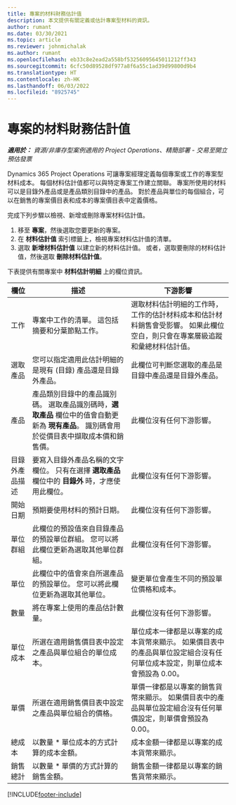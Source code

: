 ```yaml
---
title: 專案的材料財務估計值
description: 本文提供有關定義或估計專案型材料的資訊。
author: rumant
ms.date: 03/30/2021
ms.topic: article
ms.reviewer: johnmichalak
ms.author: rumant
ms.openlocfilehash: eb33c8e2ead2a558bf53256095645011212ff343
ms.sourcegitcommit: 6cfc50d89528df977a8f6a55c1ad39d99800d9b4
ms.translationtype: HT
ms.contentlocale: zh-HK
ms.lasthandoff: 06/03/2022
ms.locfileid: "8925745"
---
```

# <a name="financial-estimates-for-materials-on-projects"></a>專案的材料財務估計值

_**適用於：** 資源/非庫存型案例適用的 Project Operations、精簡部署 - 交易至開立預估發票_

Dynamics 365 Project Operations 可讓專案經理定義每個專案或工作的專案型材料成本。 每個材料估計值都可以與特定專案工作建立關聯。 專案所使用的材料可以是目錄外產品或是產品類別目錄中的產品。 對於產品與單位的每個組合，可以在銷售的專案價目表和成本的專案價目表中定義價格。  

完成下列步驟以檢視、新增或刪除專案材料估計值。

1. 移至 **專案**，然後選取您要更新的專案。
2. 在 **材料估計值** 索引標籤上，檢視專案材料估計值的清單。
3. 選取 **新增材料估計值** 以建立新的材料估計值。 或者，選取要刪除的材料估計值，然後選取 **刪除材料估計值**。

下表提供有關專案中 **材料估計明細** 上的欄位資訊。 

| **欄位** | **描述** | **下游影響** |
| --- | --- | --- |
| 工作​​ | 專案中工作的清單。 這包括摘要和分葉節點工作。 | 選取材料估計明細的工作時，工作的估計材料成本和估計材料銷售會受影響。 如果此欄位空白，則只會在專案層級追蹤和彙總材料估計值。 |
| 選取產品 |  您可以指定適用此估計明細的是現有 (目錄) 產品還是目錄外產品。 | 此欄位可判斷您選取的產品是目錄中產品還是目錄外產品。 |
| 產品 | 產品類別目錄中的產品識別碼。 選取產品識別碼時，**選取產品** 欄位中的值會自動更新為 **現有產品**。 識別碼會用於從價目表中擷取成本價和銷售價。 | 此欄位沒有任何下游影響。 |
| 目錄外產品描述 | 要寫入目錄外產品名稱的文字欄位。 只有在選擇 **選取產品** 欄位中的 **目錄外** 時，才應使用此欄位。| 此欄位沒有任何下游影響。 |
| 開始日期 | 預期要使用材料的預計日期。 | 此欄位沒有任何下游影響。 |
| 單位群組 | 此欄位的預設值來自目錄產品的預設單位群組。 您可以將此欄位更新為選取其他單位群組。 | 此欄位沒有任何下游影響。 |
| 單位 | 此欄位中的值會來自所選產品的預設單位。 您可以將此欄位更新為選取其他單位。 | 變更單位會產生不同的預設單位價格和成本。 |
| 數量 | 將在專案上使用的產品估計數量。 | 此欄位沒有任何下游影響。 |
| 單位成本 | 所選在適用銷售價目表中設定之產品與單位組合的單位成本。 | 單位成本一律都是以專案的成本貨幣來顯示。 如果價目表中的產品與單位設定組合沒有任何單位成本設定，則單位成本會預設為 0.00。 |
| 單價 | 所選在適用銷售價目表中設定之產品與單位組合的價格。 | 單價一律都是以專案的銷售貨幣來顯示。 如果價目表中的產品與單位設定組合沒有任何單價設定，則單價會預設為 0.00。|
| 總成本 | 以數量 \* 單位成本的方式計算的成本金額。| 成本金額一律都是以專案的成本貨幣來顯示。 |
| 銷售總計 | 以數量 \* 單價的方式計算的銷售金額。 | 銷售金額一律都是以專案的銷售貨幣來顯示。 |


[!INCLUDE[footer-include](../includes/footer-banner.md)]
